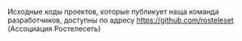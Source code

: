 Исходные коды проектов, которые публикует наща команда разработчиков, доступны по адресу https://github.com/rosteleset (Ассоциация Ростелесеть)

